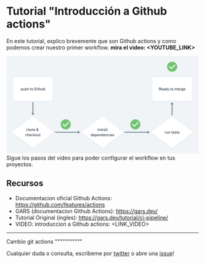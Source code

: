 # Tutorial "Introducción a Github actions"

En este tutorial, explico brevemente que son Github actions y como podemos crear nuestro primer workflow. **mira el video: <YOUTUBE_LINK>**

![Diagrama del workflow](./flow-chart.png)
Sigue los pasos del video para poder configurar el workflow en tus proyectos.
## Recursos

- Documentacion oficial Github Actions: https://github.com/features/actions
- GARS (documentacion Github Actions): https://gars.dev/
- Tutorial Original (ingles): https://gars.dev/tutorial/ci-pipeline/
- VIDEO: introduccion a Github actions: <LINK_VIDEO>

---
Cambio git actions """""""""""

Cualquier duda o consulta, escribeme por [twitter](https://hhg.link/twitter) o abre una [issue](https://github.com/horacioh/tutorial-github-actions-push-a-netlify/issues/new)!
